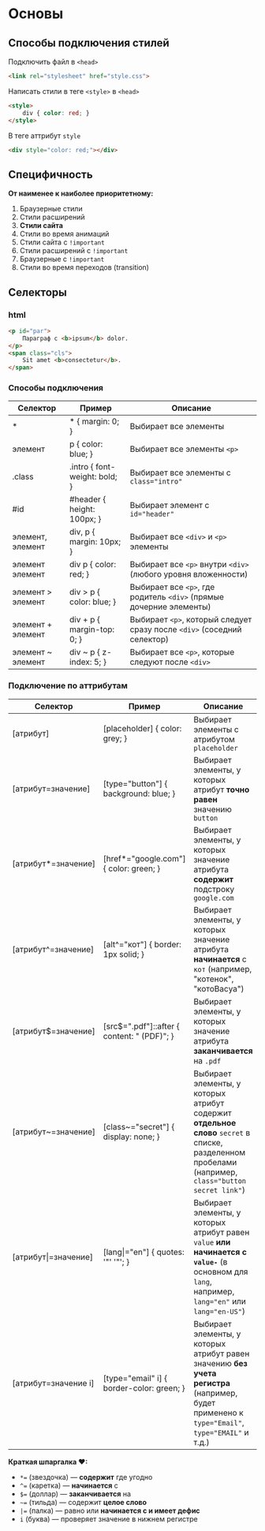 # Основы

## Способы подключения стилей

Подключить файл в `<head>`
```html
<link rel="stylesheet" href="style.css">
```

Написать стили в теге `<style>` в `<head>`
```html
<style>
    div { color: red; }
</style>
```

В теге аттрибут `style`
```html
<div style="color: red;"></div>
```



## Специфичность

**От наименее к наиболее приоритетному:**
1. Браузерные стили
2. Стили расширений
3. **Стили сайта**
4. Стили во время анимаций
5. Стили сайта с `!important`
6. Стили расширений с `!important`
7. Браузерные с `!important`
8. Стили во время переходов (transition)



## Селекторы

### html
```html
<p id="par">
    Параграф с <b>ipsum</b> dolor.
</p>
<span class="cls">
    Sit amet <b>consectetur</b>.
</span>
```

### Способы подключения
| Селектор              | Пример                                    | Описание                                                                          |
|-----------------------|-------------------------------------------|-----------------------------------------------------------------------------------|
| *                     | * { margin: 0; }                          | Выбирает все элементы                                                             |
| элемент               | p { color: blue; }                        | Выбирает все элементы `<p>`                                                       |
| .class                | .intro { font-weight: bold; }             | Выбирает все элементы с `class="intro"`                                           |
| #id                   | #header { height: 100px; }                | Выбирает элемент с `id="header"`                                                  |
| элемент, элемент      | div, p { margin: 10px; }                  | Выбирает все `<div>` и `<p>` элементы                                             |
| элемент элемент       | div p { color: red; }                     | Выбирает все `<p>` внутри `<div>` (любого уровня вложенности)                     |
| элемент > элемент     | div > p { color: blue; }                  | Выбирает все `<p>`, где родитель `<div>` (прямые дочерние элементы)               |
| элемент + элемент     | div + p { margin-top: 0; }                | Выбирает `<p>`, который следует сразу после `<div>` (соседний селектор)           |
| элемент ~ элемент     | div ~ p { z-index: 5; }                   | Выбирает все `<p>`, которые следуют после `<div>`                                 |


### Подключение по аттрибутам

| Селектор              | Пример                                      | Описание                                                                 |
|-----------------------|---------------------------------------------|--------------------------------------------------------------------------|
| [атрибут]             | [placeholder] { color: grey; }              | Выбирает элементы с атрибутом `placeholder`                              |
| [атрибут=значение]    | [type="button"] { background: blue; }       | Выбирает элементы, у которых атрибут **точно равен** значению `button`   |
| [атрибут*=значение]   | [href*="google.com"] { color: green; }      | Выбирает элементы, у которых значение атрибута **содержит** подстроку `google.com` |
| [атрибут^=значение]   | [alt^="кот"] { border: 1px solid; }         | Выбирает элементы, у которых значение атрибута **начинается** с `кот` (например, "котенок", "котоВасya") |
| [атрибут$=значение]   | [src$=".pdf"]::after { content: " (PDF)"; } | Выбирает элементы, у которых значение атрибута **заканчивается** на `.pdf` |
| [атрибут~=значение]   | [class~="secret"] { display: none; }        | Выбирает элементы, у которых атрибут содержит **отдельное слово** `secret` в списке, разделенном пробелами (например, `class="button secret link"`) |
| [атрибут\|=значение]  | [lang\|="en"] { quotes: '"' '"'; }          | Выбирает элементы, у которых атрибут равен `value` **или начинается с `value-`** (в основном для `lang`, например, `lang="en"` или `lang="en-US"`) |
| [атрибут=значение i]  | [type="email" i] { border-color: green; }   | Выбирает элементы, у которых атрибут равен значению **без учета регистра** (например, будет применено к `type="Email"`, `type="EMAIL"` и т.д.) |

**Краткая шпаргалка ♥:**
*   `*=` (звездочка) — **содержит** где угодно
*   `^=` (каретка) — **начинается** с
*   `$=` (доллар) — **заканчивается** на
*   `~=` (тильда) — содержит **целое слово**
*   `|=` (палка) — равно или **начинается с и имеет дефис**
*   `i`  (буква) — проверяет значение в нижнем регистре
   
